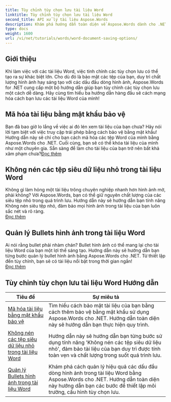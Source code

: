 ```yaml
---
title: Tùy chỉnh tùy chọn lưu tài liệu Word
linktitle: Tùy chỉnh tùy chọn lưu tài liệu Word
second_title: API xử lý tài liệu Aspose.Words
description: Khám phá hướng dẫn toàn diện về Aspose.Words dành cho .NET để tùy chỉnh các tùy chọn lưu tài liệu Word, bao gồm bảo vệ bằng mật khẩu, duy trì chất lượng hình ảnh và quản lý dấu đầu dòng hình ảnh.
type: docs
weight: 1600
url: /vi/net/tutorials/words/word-document-saving-options/
---
```

## Giới thiệu

Khi làm việc với các tài liệu Word, việc tinh chỉnh các tùy chọn lưu có thể tạo ra sự khác biệt lớn. Cho dù đó là bảo mật các tệp của bạn, duy trì chất lượng hình ảnh hay sáng tạo với các dấu đầu dòng hình ảnh, Aspose.Words for .NET cung cấp một bộ hướng dẫn giúp bạn tùy chỉnh các tùy chọn lưu một cách dễ dàng. Hãy cùng tìm hiểu ba hướng dẫn hàng đầu sẽ cách mạng hóa cách bạn lưu các tài liệu Word của mình!  

## Mã hóa tài liệu bằng mật khẩu bảo vệ  
Bạn đã bao giờ lo lắng về việc ai đó lén xem tài liệu của bạn chưa? Hãy nói lời tạm biệt với việc truy cập trái phép bằng cách bảo vệ bằng mật khẩu! Hướng dẫn này sẽ chỉ cho bạn cách mã hóa các tệp Word của mình bằng Aspose.Words cho .NET. Cuối cùng, bạn sẽ có thể khóa tài liệu của mình như một chuyên gia. Sẵn sàng để làm cho tài liệu của bạn trở nên bất khả xâm phạm chưa?[Đọc thêm](./encrypt-document-with-password-protect/)  

## Không nén các tệp siêu dữ liệu nhỏ trong tài liệu Word  
Không gì làm hỏng một tài liệu trông chuyên nghiệp nhanh hơn hình ảnh mờ, phải không? Với Aspose.Words, bạn có thể giữ nguyên chất lượng của các siêu tệp nhỏ trong quá trình lưu. Hướng dẫn này sẽ hướng dẫn bạn tính năng Không nén siêu tệp nhỏ, đảm bảo mọi hình ảnh trong tài liệu của bạn luôn sắc nét và rõ ràng.  
[Đọc thêm](./do-not-compress-small-metafiles-word-documents/)  

## Quản lý Bullets hình ảnh trong tài liệu Word  
Ai nói rằng bullet phải nhàm chán? Bullet hình ảnh có thể mang lại cho tài liệu Word của bạn một lợi thế sáng tạo. Hướng dẫn này sẽ hướng dẫn bạn từng bước quản lý bullet hình ảnh bằng Aspose.Words cho .NET. Từ thiết lập đến tùy chỉnh, bạn sẽ có tài liệu nổi bật trong thời gian ngắn!  
[Đọc thêm](./manage-picture-bullet/)  

 ## Tùy chỉnh tùy chọn lưu tài liệu Word Hướng dẫn
| Tiêu đề | Sự miêu tả |
| --- | --- |
| [Mã hóa tài liệu bằng mật khẩu bảo vệ](./encrypt-document-with-password-protect/) | Tìm hiểu cách bảo mật tài liệu của bạn bằng cách thêm bảo vệ bằng mật khẩu sử dụng Aspose.Words cho .NET. Hướng dẫn toàn diện này sẽ hướng dẫn bạn thực hiện quy trình. |
| [Không nén các tệp siêu dữ liệu nhỏ trong tài liệu Word](./do-not-compress-small-metafiles-word-documents/) | Hướng dẫn này sẽ hướng dẫn bạn từng bước sử dụng tính năng 'Không nén các tệp siêu dữ liệu nhỏ', đảm bảo tài liệu của bạn duy trì được tính toàn vẹn và chất lượng trong suốt quá trình lưu. |
| [Quản lý Bullets hình ảnh trong tài liệu Word](./manage-picture-bullet/) | Khám phá cách quản lý hiệu quả các dấu đầu dòng hình ảnh trong tài liệu Word bằng Aspose.Words cho .NET. Hướng dẫn toàn diện này hướng dẫn bạn các bước để thiết lập môi trường, cấu hình tùy chọn lưu. |